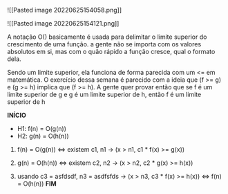 ![[Pasted image 20220625154058.png]]

![[Pasted image 20220625154121.png]]

A notação O() basicamente é usada para delimitar o limite superior do crescimento de uma função. a gente não se importa com os valores absolutos em si, mas com o quão rápido a função cresce, qual o formato dela.

Sendo um limite superior, ela funciona de forma parecida com um <= em matemática. O exercício dessa semana é parecido com a ideia que (f >= g) e (g >= h) implica que (f >= h). A gente quer provar então que se f é um limite superior de g e g é um limite superior de h, então f é um limite superior de h

**INÍCIO**
- H1: f(n) = O(g(n))
- H2: g(n) = O(h(n))

1. f(n) = O(g(n)) <=> existem c1, n1 -> (x > n1, c1 \* f(x) >= g(x))
2. g(n) = O(h(n)) <=> existem c2, n2 -> (x > n2, c2 \* g(x) >= h(x))


1. usando c3 = asfdsdf, n3 = asdfsfds -> (x > n3, c3 \* f(x) >= h(x)) <=> f(n) = O(h(n))
**FIM**
